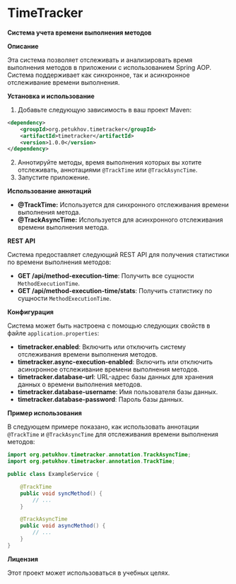 # TimeTracker

**Система учета времени выполнения методов**

**Описание**

Эта система позволяет отслеживать и анализировать время выполнения методов в приложении с использованием Spring AOP. Система поддерживает как синхронное, так и асинхронное отслеживание времени выполнения.

**Установка и использование**

1. Добавьте следующую зависимость в ваш проект Maven:

```xml
<dependency>
    <groupId>org.petukhov.timetracker</groupId>
    <artifactId>timetracker</artifactId>
    <version>1.0.0</version>
</dependency>
```

2. Аннотируйте методы, время выполнения которых вы хотите отслеживать, аннотациями `@TrackTime` или `@TrackAsyncTime`.
3. Запустите приложение.

**Использование аннотаций**

* **@TrackTime:** Используется для синхронного отслеживания времени выполнения метода.
* **@TrackAsyncTime:** Используется для асинхронного отслеживания времени выполнения метода.

**REST API**

Система предоставляет следующий REST API для получения статистики по времени выполнения методов:

* **GET /api/method-execution-time**: Получить все сущности `MethodExecutionTime`.
* **GET /api/method-execution-time/stats**: Получить статистику по сущности `MethodExecutionTime`.

**Конфигурация**

Система может быть настроена с помощью следующих свойств в файле `application.properties`:

* **timetracker.enabled**: Включить или отключить систему отслеживания времени выполнения методов.
* **timetracker.async-execution-enabled**: Включить или отключить асинхронное отслеживание времени выполнения методов.
* **timetracker.database-url**: URL-адрес базы данных для хранения данных о времени выполнения методов.
* **timetracker.database-username**: Имя пользователя базы данных.
* **timetracker.database-password**: Пароль базы данных.

**Пример использования**

В следующем примере показано, как использовать аннотации `@TrackTime` и `@TrackAsyncTime` для отслеживания времени выполнения методов:

```java
import org.petukhov.timetracker.annotation.TrackAsyncTime;
import org.petukhov.timetracker.annotation.TrackTime;

public class ExampleService {

    @TrackTime
    public void syncMethod() {
        // ...
    }

    @TrackAsyncTime
    public void asyncMethod() {
        // ...
    }
}
```

**Лицензия**

Этот проект может использоваться в учебных целях.